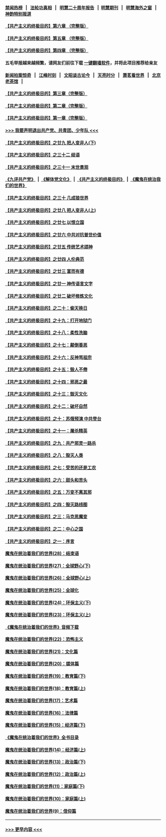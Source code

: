 #### [禁闻热榜](热点新闻.md?=0)  &nbsp;&nbsp;|&nbsp;&nbsp; [法轮功真相](https://github.com/gfw-breaker/truth/blob/master/README.md?=0) &nbsp;&nbsp;|&nbsp;&nbsp; [明慧二十周年报告](https://github.com/gfw-breaker/mh-reports/blob/master/README.md?=0) &nbsp;&nbsp;|&nbsp;&nbsp;[明慧期刊](https://github.com/gfw-breaker/mh-qikan) &nbsp;&nbsp;|&nbsp;&nbsp; [明慧海外之窗](https://github.com/gfw-breaker/mh-news/blob/master/README.md?=0) &nbsp;&nbsp;|&nbsp;&nbsp; [神韵特别报道](https://github.com/gfw-breaker/mh-news/blob/master/shenyun.md?=0)
#### [【共产主义的终极目的】第六章 （完整版）](../pages/nsc422/n11428913.md?t=03032131) 
#### [【共产主义的终极目的】第五章 （完整版）](../pages/nsc422/n11428912.md?t=03032131) 
#### [【共产主义的终极目的】第四章 （完整版）](../pages/nsc422/n11428907.md?t=03032131) 
#### 五毛举报越来越频繁，请网友们前往下载 [一键翻墙软件](https://github.com/gfw-breaker/ssr-accounts)，并将此项目推荐给亲友
#### [新闻拍案惊奇](https://github.com/gfw-breaker/banned-news/blob/master/pages/link4.md) &nbsp;&nbsp;|&nbsp;&nbsp; [江峰时刻](https://github.com/gfw-breaker/banned-news/blob/master/pages/link4.md) &nbsp;&nbsp;|&nbsp;&nbsp; [文昭谈古论今](https://github.com/gfw-breaker/banned-news/blob/master/pages/link4.md) &nbsp;&nbsp;|&nbsp;&nbsp; [天亮时分](https://github.com/gfw-breaker/banned-news/blob/master/pages/link4.md) &nbsp;&nbsp;|&nbsp;&nbsp; [萧茗看世界](https://github.com/gfw-breaker/banned-news/blob/master/pages/link4.md) &nbsp;&nbsp;|&nbsp;&nbsp; [北京老茶馆](https://github.com/gfw-breaker/banned-news/blob/master/pages/link4.md) &nbsp;&nbsp;|&nbsp;&nbsp; 
#### [【共产主义的终极目的】第三章（完整版）](../pages/nsc422/n11428848.md?t=03032131) 
#### [【共产主义的终极目的】第二章（完整版）](../pages/nsc422/n11428831.md?t=03032131) 
#### [【共产主义的终极目的】第一章（完整版）](../pages/nsc422/n11417651.md?t=03032131) 
#### [>>> 我要声明退出共产党、共青团、少年队 <<<](https://github.com/begood0513/goodnews/blob/master/quit/letter.md) 
#### [【共产主义的终极目的】之廿九 把人变非人(下)](../pages/nsc422/n11344140.md?t=03032131) 
#### [【共产主义的终极目的】之三十二 结语](../pages/nsc422/n11360535.md?t=03032131) 
#### [【共产主义的终极目的】之三十一 末世景观](../pages/nsc422/n11351129.md?t=03032131) 
#### [《九评共产党》](https://github.com/begood0513/9ping.md/blob/master/README.md) &nbsp;|&nbsp; [《解体党文化》](../../../../jtdwh.md/blob/master/README.md)  &nbsp;|&nbsp; [《共产主义的终极目的》](../../../../gczydzjmd.md/blob/master/README.md) &nbsp;|&nbsp; [《魔鬼在统治我们的世界》](../../../../mgztzwmdsj.md/blob/master/README.md) 
#### [【共产主义的终极目的】之三十 几成狼世界](../pages/nsc422/n11348280.md?t=03032131) 
#### [【共产主义的终极目的】之廿八 把人变非人(上)](../pages/nsc422/n11340492.md?t=03032131) 
#### [【共产主义的终极目的】之廿七 以恨立国](../pages/nsc422/n11336944.md?t=03032131) 
#### [【共产主义的终极目的】之廿六 中共对抗普世价值](../pages/nsc422/n11324785.md?t=03032131) 
#### [【共产主义的终极目的】之廿五 传统艺术颂神](../pages/nsc422/n11296396.md?t=03032131) 
#### [【共产主义的终极目的】之廿四 人伦典范](../pages/nsc422/n11296397.md?t=03032131) 
#### [【共产主义的终极目的】之廿三 富而有德](../pages/nsc422/n11283598.md?t=03032131) 
#### [【共产主义的终极目的】之廿一 神传语言文字](../pages/nsc422/n11263265.md?t=03032131) 
#### [【共产主义的终极目的】之廿二 破坏修炼文化](../pages/nsc422/n11245728.md?t=03032131) 
#### [【共产主义的终极目的】之二十：偷天换日](../pages/nsc422/n11238846.md?t=03032131) 
#### [【共产主义的终极目的】之十九：打开地狱门](../pages/nsc422/n11206376.md?t=03032131) 
#### [【共产主义的终极目的】之十八：柔性洗脑](../pages/nsc422/n11199994.md?t=03032131) 
#### [【共产主义的终极目的】之十七：颠倒善恶](../pages/nsc422/n11179782.md?t=03032131) 
#### [【共产主义的终极目的】之十六：反神骂祖宗](../pages/nsc422/n11166798.md?t=03032131) 
#### [【共产主义的终极目的】之十五：毁人不倦](../pages/nsc422/n11166792.md?t=03032131) 
#### [【共产主义的终极目的】之十四：邪恶之最](../pages/nsc422/n11150249.md?t=03032131) 
#### [【共产主义的终极目的】之十三：毁灭文化](../pages/nsc422/n11135227.md?t=03032131) 
#### [【共产主义的终极目的】之十二：破坏自然](../pages/nsc422/n11135214.md?t=03032131) 
#### [【共产主义的终极目的】之十：苏俄预演 中共登台](../pages/nsc422/n11118424.md?t=03032131) 
#### [【共产主义的终极目的】之十一：屠杀精英](../pages/nsc422/n11118442.md?t=03032131) 
#### [【共产主义的终极目的】之九：共产邪灵一路杀](../pages/nsc422/n11114139.md?t=03032131) 
#### [【共产主义的终极目的】之八：毁灭人类](../pages/nsc422/n11108503.md?t=03032131) 
#### [【共产主义的终极目的】之七：受苦的还是工农](../pages/nsc422/n11101809.md?t=03032131) 
#### [【共产主义的终极目的】之六：甜头和苦头](../pages/nsc422/n11096971.md?t=03032131) 
#### [【共产主义的终极目的】之五：万变不离其邪](../pages/nsc422/n11091285.md?t=03032131) 
#### [【共产主义的终极目的】之四：毁灭路线图](../pages/nsc422/n11086284.md?t=03032131) 
#### [【共产主义的终极目的】之三：马克思魔变](../pages/nsc422/n11061941.md?t=03032131) 
#### [【共产主义的终极目的】之二：中心之国](../pages/nsc422/n11047728.md?t=03032131) 
#### [【共产主义的终极目的】之一：序言](../pages/nsc422/n11086077.md?t=03032131) 
#### [魔鬼在统治着我们的世界(28)：结束语](../pages/nsc422/n10936246.md?t=03032131) 
#### [魔鬼在统治着我们的世界(27)：全球野心(下)](../pages/nsc422/n10928319.md?t=03032131) 
#### [魔鬼在统治着我们的世界(26)：全球野心(上)](../pages/nsc422/n10900318.md?t=03032131) 
#### [魔鬼在统治着我们的世界(25)：全球化](../pages/nsc422/n10788205.md?t=03032131) 
#### [魔鬼在统治着我们的世界(24)：环保主义(下)](../pages/nsc422/n10695307.md?t=03032131) 
#### [魔鬼在统治着我们的世界(23)：环保主义(上)](../pages/nsc422/n10688613.md?t=03032131) 
#### [《魔鬼在统治着我们的世界》音频下载](../pages/nsc422/n10635553.md?t=03032131) 
#### [魔鬼在统治着我们的世界(22)：恐怖主义](../pages/nsc422/n10614727.md?t=03032131) 
#### [魔鬼在统治着我们的世界(21)：文化篇](../pages/nsc422/n10597706.md?t=03032131) 
#### [魔鬼在统治着我们的世界(20)：媒体篇](../pages/nsc422/n10586579.md?t=03032131) 
#### [魔鬼在统治着我们的世界(19)：教育篇(下)](../pages/nsc422/n10564808.md?t=03032131) 
#### [魔鬼在统治着我们的世界(18)：教育篇(上)](../pages/nsc422/n10526970.md?t=03032131) 
#### [魔鬼在统治着我们的世界(17)：艺术篇](../pages/nsc422/n10499093.md?t=03032131) 
#### [魔鬼在统治着我们的世界(16)：法律篇](../pages/nsc422/n10485969.md?t=03032131) 
#### [魔鬼在统治着我们的世界(15)：经济篇(下)](../pages/nsc422/n10469975.md?t=03032131) 
#### [《魔鬼在统治着我们的世界》全书目录](../pages/nsc422/n10464261.md?t=03032131) 
#### [魔鬼在统治着我们的世界(14)：经济篇(上)](../pages/nsc422/n10457370.md?t=03032131) 
#### [魔鬼在统治着我们的世界(13)：政治篇(下)](../pages/nsc422/n10448270.md?t=03032131) 
#### [魔鬼在统治着我们的世界(12)：政治篇(上)](../pages/nsc422/n10444576.md?t=03032131) 
#### [魔鬼在统治着我们的世界(11)：家庭篇(下)](../pages/nsc422/n10440961.md?t=03032131) 
#### [魔鬼在统治着我们的世界(10)：家庭篇(上)](../pages/nsc422/n10435448.md?t=03032131) 
#### [魔鬼在统治着我们的世界(9)：信仰篇](../pages/nsc422/n10432159.md?t=03032131) 

----
#### [ >>> 更早内容 <<< ](../indexes/nsc422-earlier.md)
